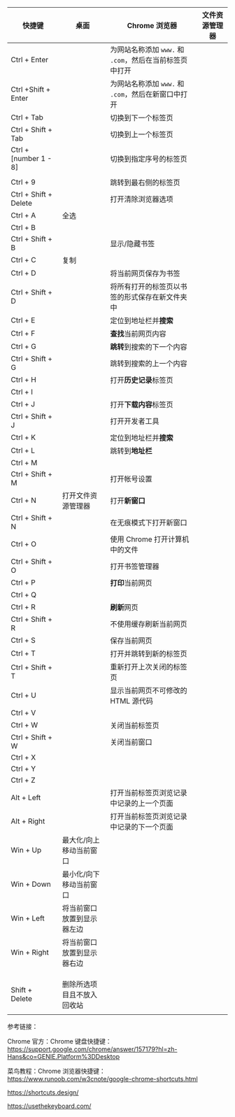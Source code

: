 | 快捷键                | 桌面                       | Chrome 浏览器                                                | 文件资源管理器 |
| --------------------- | -------------------------- | ------------------------------------------------------------ | -------------- |
| Ctrl + Enter          |                            | 为网站名称添加 ```www.``` 和 ```.com```，然后在当前标签页中打开 |                |
| Ctrl +Shift + Enter   |                            | 为网站名称添加 ```www.``` 和 ```.com```，然后在新窗口中打开  |                |
| Ctrl + Tab            |                            | 切换到下一个标签页                                           |                |
| Ctrl + Shift + Tab    |                            | 切换到上一个标签页                                           |                |
| Ctrl + [number 1 - 8] |                            | 切换到指定序号的标签页                                       |                |
|                       |                            |                                                              |                |
| Ctrl + 9              |                            | 跳转到最右侧的标签页                                         |                |
| Ctrl + Shift + Delete |                            | 打开清除浏览器选项                                           |                |
| Ctrl + A              | 全选                       |                                                              |                |
| Ctrl + B              |                            |                                                              |                |
| Ctrl + Shift + B      |                            | 显示/隐藏书签                                                |                |
| Ctrl + C              | 复制                       |                                                              |                |
| Ctrl + D              |                            | 将当前网页保存为书签                                         |                |
| Ctrl + Shift + D      |                            | 将所有打开的标签页以书签的形式保存在新文件夹中               |                |
| Ctrl + E              |                            | 定位到地址栏并**搜索**                                       |                |
| Ctrl + F              |                            | **查找**当前网页内容                                         |                |
| Ctrl + G              |                            | **跳转**到搜索的下一个内容                                   |                |
| Ctrl + Shift + G      |                            | 跳转到搜索的上一个内容                                       |                |
| Ctrl + H              |                            | 打开**历史记录**标签页                                       |                |
| Ctrl + I              |                            |                                                              |                |
| Ctrl + J              |                            | 打开**下载内容**标签页                                       |                |
| Ctrl + Shift + J      |                            | 打开开发者工具                                               |                |
| Ctrl + K              |                            | 定位到地址栏并**搜索**                                       |                |
| Ctrl + L              |                            | 跳转到**地址栏**                                             |                |
| Ctrl + M              |                            |                                                              |                |
| Ctrl + Shift + M      |                            | 打开帐号设置                                                 |                |
| Ctrl + N              | 打开文件资源管理器         | 打开**新窗口**                                               |                |
| Ctrl + Shift + N      |                            | 在无痕模式下打开新窗口                                       |                |
| Ctrl + O              |                            | 使用 Chrome 打开计算机中的文件                               |                |
| Ctrl + Shift + O      |                            | 打开书签管理器                                               |                |
| Ctrl + P              |                            | **打印**当前网页                                             |                |
| Ctrl + Q              |                            |                                                              |                |
| Ctrl + R              |                            | **刷新**网页                                                 |                |
| Ctrl + Shift + R      |                            | 不使用缓存刷新当前网页                                       |                |
| Ctrl + S              |                            | 保存当前网页                                                 |                |
| Ctrl + T              |                            | 打开并跳转到新的标签页                                       |                |
| Ctrl + Shift + T      |                            | 重新打开上次关闭的标签页                                     |                |
| Ctrl + U              |                            | 显示当前网页不可修改的 HTML 源代码                           |                |
| Ctrl + V              |                            |                                                              |                |
| Ctrl + W              |                            | 关闭当前标签页                                               |                |
| Ctrl + Shift + W      |                            | 关闭当前窗口                                                 |                |
| Ctrl + X              |                            |                                                              |                |
| Ctrl + Y              |                            |                                                              |                |
| Ctrl + Z              |                            |                                                              |                |
| Alt + Left            |                            | 打开当前标签页浏览记录中记录的上一个页面                     |                |
| Alt + Right           |                            | 打开当前标签页浏览记录中记录的下一个页面                     |                |
| Win + Up              | 最大化/向上移动当前窗口    |                                                              |                |
| Win + Down            | 最小化/向下移动当前窗口    |                                                              |                |
| Win + Left            | 将当前窗口放置到显示器左边 |                                                              |                |
| Win + Right           | 将当前窗口放置到显示器右边 |                                                              |                |
|                       |                            |                                                              |                |
|                       |                            |                                                              |                |
|                       |                            |                                                              |                |
| Shift + Delete        | 删除所选项目且不放入回收站 |                                                              |                |
|                       |                            |                                                              |                |

参考链接：

Chrome 官方：Chrome 键盘快捷键：https://support.google.com/chrome/answer/157179?hl=zh-Hans&co=GENIE.Platform%3DDesktop

菜鸟教程：Chrome 浏览器快捷键：https://www.runoob.com/w3cnote/google-chrome-shortcuts.html

https://shortcuts.design/

https://usethekeyboard.com/
